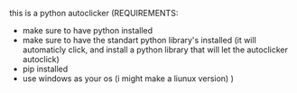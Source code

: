 this is a python autoclicker (REQUIREMENTS: 
  -   make sure to have python installed
  -   make sure to have the standart python library's installed (it will automaticly click, and install a python library that will let the autoclicker autoclick)
  -   pip installed
  -   use windows as your os (i might make a liunux version)
)
